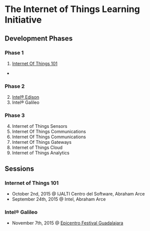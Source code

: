 The Internet of Things Learning Initiative
==

## Development Phases

### Phase 1
1. [Internet Of Things 101](https://theiotlearninginitiative.gitbooks.io/internetofthings101/)
  - 

### Phase 2
2. [Intel® Edison](https://theiotlearninginitiative.gitbooks.io/inteledison/)
3. Intel® Galileo

### Phase 3
4. Internet of Things Sensors
5. Internet Of Things Communications
6. Internet Of Things Communications
7. Internet Of Things Gateways
8. Internet of Things Cloud
9. Internet of Things Analytics

## Sessions

### Internet of Things 101
- October 2nd, 2015 @ IJALTI Centro del Software, Abraham Arce
- September 24th, 2015 @ Intel, Abraham Arce

### Intel® Galileo
- November 7th, 2015 @ [Epicentro Festival Guadalajara](http://www.epicentrofestival.com/)